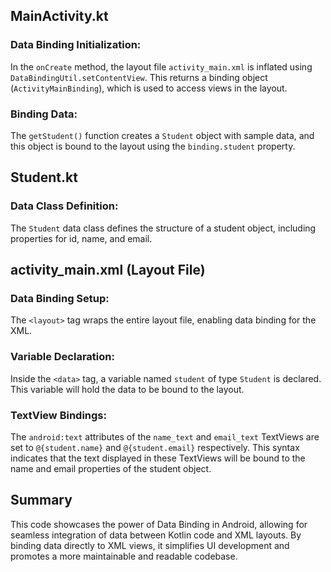 ## MainActivity.kt

### Data Binding Initialization:

In the `onCreate` method, the layout file `activity_main.xml` is inflated using `DataBindingUtil.setContentView`. This returns a binding object (`ActivityMainBinding`), which is used to access views in the layout.

### Binding Data:

The `getStudent()` function creates a `Student` object with sample data, and this object is bound to the layout using the `binding.student` property.

## Student.kt

### Data Class Definition:

The `Student` data class defines the structure of a student object, including properties for id, name, and email.

## activity_main.xml (Layout File)

### Data Binding Setup:

The `<layout>` tag wraps the entire layout file, enabling data binding for the XML.

### Variable Declaration:

Inside the `<data>` tag, a variable named `student` of type `Student` is declared. This variable will hold the data to be bound to the layout.

### TextView Bindings:

The `android:text` attributes of the `name_text` and `email_text` TextViews are set to `@{student.name}` and `@{student.email}` respectively. This syntax indicates that the text displayed in these TextViews will be bound to the name and email properties of the student object.

## Summary

This code showcases the power of Data Binding in Android, allowing for seamless integration of data between Kotlin code and XML layouts. By binding data directly to XML views, it simplifies UI development and promotes a more maintainable and readable codebase.
